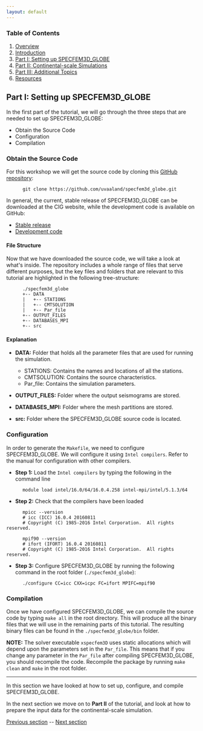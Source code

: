 ```yaml
---
layout: default
---
```


### Table of Contents
1. [Overview](/index.md)
2. [Introduction](/intro_specfem.md)
3. [Part I: Setting up SPECFEM3D_GLOBE](/setup_specfem3d.md)
4. [Part II: Continental-scale Simulations](/prepare_data.md)
5. [Part III: Additional Topics](/partIII.md)
6. [Resources](resources.md)


## Part I: Setting up SPECFEM3D_GLOBE

In the first part of the tutorial, we will go through the three steps that are
needed to set up SPECFEM3D_GLOBE:
* Obtain the Source Code
* Configuration
* Compilation

### Obtain the Source Code <a name="source_code"></a>

For this workshop we will get the source code by cloning this [GitHub repository](https://github.com/uvaaland/specfem3d_globe):

```shell
      git clone https://github.com/uvaaland/specfem3d_globe.git
```

In general, the current, stable release of SPECFEM3D_GLOBE can be downloaded at
the CIG website, while the development code is available on GitHub:
* [Stable release](https://geodynamics.org/cig/software/specfem3d_globe/)
* [Development code](https://github.com/geodynamics/specfem3d_globe)


#### File Structure
Now that we have downloaded the source code, we will take a look at what's
inside. The repository includes a whole range of files that serve different
purposes, but the key files and folders that are relevant to this tutorial are
highlighted in the following tree-structure:


```
      ./specfem3d_globe
      +-- DATA
      |   +-- STATIONS
      |   +-- CMTSOLUTION
      |   +-- Par_file
      +-- OUTPUT_FILES
      +-- DATABASES_MPI
      +-- src
```

#### Explanation
* **DATA:**  Folder that holds all the parameter files that are used for running the simulation.

  * STATIONS: Contains the names and locations of all the stations.
  * CMTSOLUTION: Contains the source characteristics.
  * Par_file: Contains the simulation parameters.

* **OUTPUT_FILES:** Folder where the output seismograms are stored.
* **DATABASES_MPI:** Folder where the mesh partitions are stored.
* **src:** Folder where the SPECFEM3D_GLOBE source code is located.

### Configuration
In order to generate the `Makefile`, we need to configure SPECFEM3D_GLOBE. We
will configure it using `Intel compilers`. Refer to the manual for
configuration with other compilers.

* **Step 1:** Load the `Intel compilers` by typing the following in the command line

```shell
      module load intel/16.0/64/16.0.4.258 intel-mpi/intel/5.1.3/64 
```

* **Step 2:** Check that the compilers have been loaded

```shell
      mpicc --version
      # icc (ICC) 16.0.4 20160811
      # Copyright (C) 1985-2016 Intel Corporation.  All rights reserved.
      
      mpif90 --version
      # ifort (IFORT) 16.0.4 20160811
      # Copyright (C) 1985-2016 Intel Corporation.  All rights reserved.
```

* **Step 3:** Configure SPECFEM3D_GLOBE by running the following command in the root folder (`./specfem3d_globe`):

```shell
      ./configure CC=icc CXX=icpc FC=ifort MPIFC=mpif90
```

### Compilation
Once we have configured SPECFEM3D_GLOBE, we can compile the source code by
typing `make all` in the root directory. This will produce all the binary files
that we will use in the remaining parts of this tutorial. The resulting binary
files can be found in the `./specfem3d_globe/bin` folder.

**NOTE:** The solver executable `xspecfem3D` uses static allocations which will
depend upon the parameters set in the `Par_file`. This means that if you change any
parameter in the `Par_file` after compiling SPECFEM3D_GLOBE, you should
recompile the code. Recompile the package by running `make clean` and
`make` in the root folder.

---
In this section we have looked at how to set up, configure, and compile
SPECFEM3D_GLOBE.

In the next section we move on to **Part II** of the tutorial, and
look at how to prepare the input data for the continental-scale simulation.

[Previous section](/intro_specfem.md) -- [Next section](/prepare_data.md)
